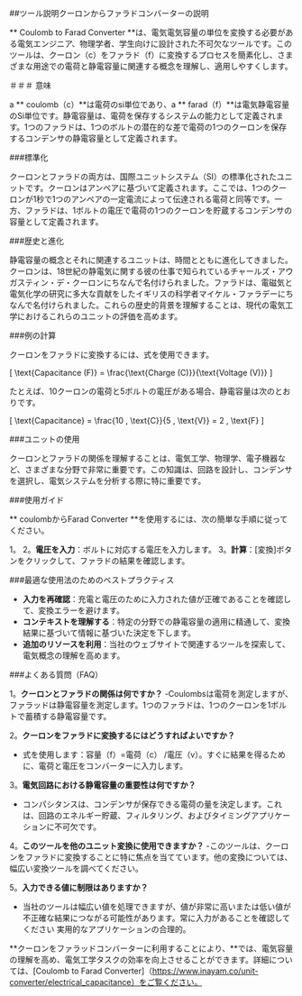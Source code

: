 ##ツール説明クーロンからファラドコンバーターの説明

** Coulomb to Farad Converter **は、電気電気容量の単位を変換する必要がある電気エンジニア、物理学者、学生向けに設計された不可欠なツールです。このツールは、クーロン（c）をファラド（f）に変換するプロセスを簡素化し、さまざまな用途での電荷と静電容量に関連する概念を理解し、適用しやすくします。

＃＃＃ 意味

a ** coulomb（c）**は電荷のsi単位であり、a ** farad（f）**は電気静電容量のSi単位です。静電容量は、電荷を保存するシステムの能力として定義されます。1つのファラドは、1つのボルトの潜在的な差で電荷の1つのクーロンを保存するコンデンサの静電容量として定義されます。

###標準化

クーロンとファラドの両方は、国際ユニットシステム（SI）の標準化されたユニットです。クーロンはアンペアに基づいて定義されます。ここでは、1つのクーロンが1秒で1つのアンペアの一定電流によって伝達される電荷​​と同等です。一方、ファラドは、1ボルトの電圧で電荷の1つのクーロンを貯蔵するコンデンサの容量として定義されます。

###歴史と進化

静電容量の概念とそれに関連するユニットは、時間とともに進化してきました。クーロンは、18世紀の静電気に関する彼の仕事で知られているチャールズ・アウガスティン・デ・クーロンにちなんで名付けられました。ファラドは、電磁気と電気化学の研究に多大な貢献をしたイギリスの科学者マイケル・ファラデーにちなんで名付けられました。これらの歴史的背景を理解することは、現代の電気工学におけるこれらのユニットの評価を高めます。

###例の計算

クーロンをファラドに変換するには、式を使用できます。

\[ \text{Capacitance (F)} = \frac{\text{Charge (C)}}{\text{Voltage (V)}} \]

たとえば、10クーロンの電荷と5ボルトの電圧がある場合、静電容量は次のとおりです。

\[ \text{Capacitance} = \frac{10 \, \text{C}}{5 \, \text{V}} = 2 \, \text{F} \]

###ユニットの使用

クーロンとファラドの関係を理解することは、電気工学、物理学、電子機器など、さまざまな分野で非常に重要です。この知識は、回路を設計し、コンデンサを選択し、電気システムを分析する際に特に重要です。

###使用ガイド

** coulombからFarad Converter **を使用するには、次の簡単な手順に従ってください。

1。
2。**電圧を入力**：ボルトに対応する電圧を入力します。
3。**計算**：[変換]ボタンをクリックして、ファラドの結果を確認します。

###最適な使用法のためのベストプラクティス

-  **入力を再確認**：充電と電圧のために入力された値が正確であることを確認して、変換エラーを避けます。
-  **コンテキストを理解する**：特定の分野での静電容量の適用に精通して、変換結果に基づいて情報に基づいた決定を下します。
-  **追加のリソースを利用**：当社のウェブサイトで関連するツールを探索して、電気概念の理解を高めます。

###よくある質問（FAQ）

1。**クーロンとファラドの関係は何ですか？**
-Coulombsは電荷を測定しますが、ファラッドは静電容量を測定します。1つのファラドは、1つのクーロンを1ボルトで蓄積する静電容量です。

2。**クーロンをファラドに変換するにはどうすればよいですか？**
- 式を使用します：容量（f）=電荷（c） /電圧（v）。すぐに結果を得るために、電荷と電圧をコンバーターに入力します。

3。**電気回路における静電容量の重要性は何ですか？**
- コンパシタンスは、コンデンサが保存できる電荷の量を決定します。これは、回路のエネルギー貯蔵、フィルタリング、およびタイミングアプリケーションに不可欠です。

4。**このツールを他のユニット変換に使用できますか？**
-このツールは、クーロンをファラドに変換することに特に焦点を当てています。他の変換については、幅広い変換ツールを調べてください。

5。**入力できる値に制限はありますか？**
- 当社のツールは幅広い値を処理できますが、値が非常に高いまたは低い値が不正確な結果につながる可能性があります。常に入力があることを確認してください 実用的なアプリケーションの合理的。

**クーロンをファラッドコンバーターに利用することにより、**では、電気容量の理解を高め、電気工学タスクの効率を向上させることができます。詳細については、[Coulomb to Farad Converter]（https://www.inayam.co/unit-converter/electrical_capacitance）をご覧ください。